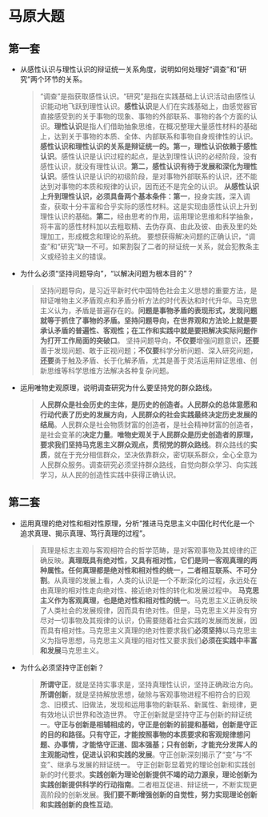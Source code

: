 # 马原大题

## 第一套

- 从感性认识与理性认识的辩证统一关系角度，说明如何处理好“调查”和“研究”两个环节的关系。
  > “调查”是指获取感性认识。“研究”是指在实践基础上认识活动由感性认识能动地飞跃到理性认识。**感性认识**是人们在实践基础上，由感觉器官直接感受到的关于事物的现象、事物的外部联系、事物的各个方面的认识。**理性认识**是指人们借助抽象思维，在概况整理大量感性材料的基础上，达到关于事物的本质、全体、内部联系和事物自身规律性的认识。
  > **感性认识和理性认识的关系是辩证统一的。第一，理性认识依赖于感性认识**。感性认识是认识过程的起点，是达到理性认识的必经阶段，没有感性认识，就没有理性认识。**第二，感性认识有待于发展和深化为理性认识**。感性认识是认识的初级阶段，是对事物外部联系的认识，还不能达到对事物的本质和规律的认识，因而还不是完全的认识。
  > **从感性认识上升到理性认识，必须具备两个基本条件：第一**，投身实践，深入调查，获取十分丰富和合乎实际的感性材料。这是实现由感性认识上升到理性认识的基础。**第二**，经由思考的作用，运用理论思维和科学抽象，将丰富的感性材料加以去粗取精、去伪存真、由此及彼、由表及里的处理加工，形成概念和理论的系统。
  > 要想获得解决问题的正确认识，“调查”和“研究”缺一不可。如果割裂了二者的辩证统一关系，就会犯教条主义或经验主义的错误。
- 为什么必须“坚持问题导向”，“以解决问题为根本目的”？
  > 坚持问题导向，是习近平新时代中国特色社会主义思想的重要方法，是辩证唯物主义矛盾观点和矛盾分析方法的时代表达和时代升华。马克思主义认为，矛盾是普遍存在的。**问题是事物矛盾的表现形式，发现问题就等于抓住了事物的矛盾。坚持问题导向，在世界观和方法论上就是要承认矛盾的普遍性、客观性；在工作和实践中就是要把解决实际问题作为打开工作局面的突破口**。
  > 坚持问题导向，**不仅要**增强问题意识，**还要**善于发现问题、敢于正视问题；**不仅要**科学分析问题、深入研究问题，**还要**勇于触及矛盾、长于化解矛盾，尤其是善于灵活运用辩证思维、创新思维等科学思维方法解决各种复杂问题。
- 运用唯物史观原理，说明调查研究为什么要坚持党的群众路线。
  > **人民群众是社会历史的主体，是历史的创造者。人民群众的总体意愿和行动代表了历史的发展方向，人民群众的社会实践最终决定历史发展的结局**。人民群众是社会物质财富的创造者，是社会精神财富的创造者，是社会变革的**决定力量**。**唯物史观关于人民群众是历史创造者的原理，要求我们坚持马克思主义群众观点，贯彻党的群众路线**。群众路线的**实质**，就在于充分相信群众，坚决依靠群众，密切联系群众，全心全意为人民群众服务。调查研究必须坚持群众路线，自觉向群众学习、向实践学习，从人民的创造性实践中获得正确认识。

## 第二套

- 运用真理的绝对性和相对性原理，分析“推进马克思主义中国化时代化是一个追求真理、揭示真理、笃行真理的过程”。
  > 真理是标志主观与客观相符合的哲学范畴，是对客观事物及其规律的正确反映。**真理既具有绝对性，又具有相对性，它们是同一客观真理的两种属性。任何真理都是绝对性和相对性的统一，二者相互联系、不可分割**。从真理的发展上看，人类的认识是一个不断深化的过程，永远处在由真理的相对性走向绝对性、接近绝对性的转化和发展过程中。
  > **马克思主义作为客观真理，也是绝对性和相对性的统一**。马克思主义正确反映了人类社会的发展规律，因而具有绝对性。但是，马克思主义并没有穷尽对一切事物及其规律的认识，仍需要随着社会实践的发展而发展，因而具有相对性。马克思主义真理的绝对性要求我们**必须坚持**以马克思主义为指导思想，马克思主义真理的相对性又要求我们**必须在实践中丰富和发展**马克思主义。
- 为什么必须坚持守正创新？  
  > **所谓守正**，就是坚持实事求是，坚持真理性认识，坚持正确政治方向。**所谓创新**，就是坚持解放思想，破除与客观事物进程不相符合的旧观念、旧模式、旧做法，发现和运用事物的新联系、新属性、新规律，更有效地认识世界和改造世界。
  > 守正创新就是坚持守正与创新的辩证统一。**守正与创新是相辅相成的，守正是创新的前提和基础，创新是守正的目的和路径。只有守正，才能按照事物的本质要求和客观规律想问题、办事情，才能恪守正道、固本强基；只有创新，才能充分发挥人的主观能动性，促进认识和实践的发展**。守正创新深刻揭示了“变”与“不变”、继承与发展的辩证统一。
  > 守正创新彰显着党的理论创新和实践创新的时代要求。**实践创新为理论创新提供不竭的动力源泉，理论创新为实践创新提供科学的行动指南**。二者相互促进、辩证统一，不断实现更高阶段的创新发展。**我们要不断增强创新的自觉性，努力实现理论创新和实践创新的良性互动**。
